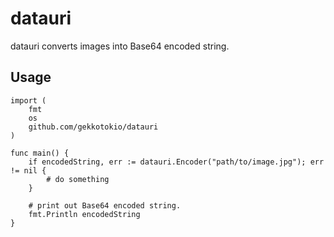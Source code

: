 # datauri
datauri converts images into Base64 encoded string.

## Usage
```golang
import (
    fmt
    os
    github.com/gekkotokio/datauri
)

func main() {
    if encodedString, err := datauri.Encoder("path/to/image.jpg"); err != nil {
        # do something 
    }

    # print out Base64 encoded string.
    fmt.Println encodedString
}
```